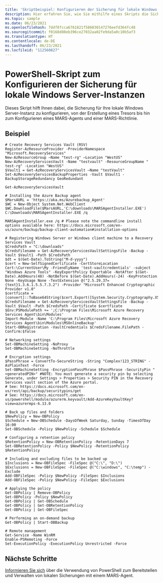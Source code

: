 ```yaml
---
title: 'Skriptbeispiel: Konfigurieren der Sicherung für lokale Windows Server-Instanzen'
description: Hier erfahren Sie, wie Sie mithilfe eines Skripts die Sicherung für lokale Windows Server-Instanzen konfigurieren.
ms.topic: sample
ms.date: 06/23/2021
ms.openlocfilehash: 7ddf8fcca6761821f586030147276eefd364fc48
ms.sourcegitcommit: f0168d80eb396ce27032aa02fe9da5a0c10b5af3
ms.translationtype: HT
ms.contentlocale: de-DE
ms.lasthandoff: 06/23/2021
ms.locfileid: "112560827"
---
```

# <a name="powershell-script-to-configure-backup-for-on-premises-windows-server"></a>PowerShell-Skript zum Konfigurieren der Sicherung für lokale Windows Server-Instanzen

Dieses Skript hilft Ihnen dabei, die Sicherung für Ihre lokale Windows Server-Instanz zu konfigurieren, von der Erstellung eines Tresors bis hin zum Konfigurieren eines MARS-Agents und einer MARS-Richtlinie.

## <a name="sample"></a>Beispiel

```azurepowershell
# Create Recovery Services Vault (RSV)
Register-AzResourceProvider -ProviderNamespace "Microsoft.RecoveryServices"
New-AzResourceGroup –Name "test-rg" –Location "WestUS"
New-AzRecoveryServicesVault -Name "testvault" -ResourceGroupName " test-rg" -Location "WestUS"
$Vault1 = Get-AzRecoveryServicesVault –Name "testVault"
Set-AzRecoveryServicesBackupProperties -Vault $Vault1 -BackupStorageRedundancy GeoRedundant

Get-AzRecoveryServicesVault

# Installing the Azure Backup agent
$MarsAURL = 'https://aka.ms/Azurebackup_Agent'
$WC = New-Object System.Net.WebClient
$WC.DownloadFile($MarsAURL,'C:\downloads\MARSAgentInstaller.EXE')
C:\Downloads\MARSAgentInstaller.EXE /q

MARSAgentInstaller.exe /q # Please note the commandline install options available here: https://docs.microsoft.com/en-us/azure/backup/backup-client-automation#installation-options

# Registering Windows Server or Windows client machine to a Recovery Services Vault
$CredsPath = "C:\downloads"
$CredsFilename = Get-AzRecoveryServicesVaultSettingsFile -Backup -Vault $Vault1 -Path $CredsPath
$dt = $(Get-Date).ToString("M-d-yyyy")
$cert = New-SelfSignedCertificate -CertStoreLocation Cert:\CurrentUser\My -FriendlyName 'test-vaultcredentials' -subject "Windows Azure Tools" -KeyExportPolicy Exportable -NotAfter $(Get-Date).AddHours(48) -NotBefore $(Get-Date).AddHours(-24) -KeyProtection None -KeyUsage None -TextExtension @("2.5.29.37={text}1.3.6.1.5.5.7.3.2") -Provider "Microsoft Enhanced Cryptographic Provider v1.0"
$certficate = [convert]::ToBase64String($cert.Export([System.Security.Cryptography.X509Certificates.X509ContentType]::Pfx))
$CredsFilename = Get-AzRecoveryServicesVaultSettingsFile -Backup -Vault $Vault -Path $CredsPath -Certificate $certficate
$Env:PSModulePath += ';C:\Program Files\Microsoft Azure Recovery Services Agent\bin\Modules'
Import-Module -Name 'C:\Program Files\Microsoft Azure Recovery Services Agent\bin\Modules\MSOnlineBackup'
Start-OBRegistration -VaultCredentials $CredsFilename.FilePath -Confirm:$false

# Networking settings
Set-OBMachineSetting -NoProxy
Set-OBMachineSetting -NoThrottle

# Encryption settings
$PassPhrase = ConvertTo-SecureString -String "Complex!123_STRING" -AsPlainText -Force
Set-OBMachineSetting -EncryptionPassPhrase $PassPhrase -SecurityPin "<generatedPIN>" #NOTE: You must generate a security pin by selecting Generate, under Settings > Properties > Security PIN in the Recovery Services vault section of the Azure portal. 
# See: https://docs.microsoft.com/en-us/rest/api/backup/securitypins/get 
# See: https://docs.microsoft.com/en-us/powershell/module/azurerm.keyvault/Add-AzureKeyVaultKey?view=azurermps-6.13.0 

# Back up files and folders
$NewPolicy = New-OBPolicy
$Schedule = New-OBSchedule -DaysOfWeek Saturday, Sunday -TimesOfDay 16:00
Set-OBSchedule -Policy $NewPolicy -Schedule $Schedule

# Configuring a retention policy
$RetentionPolicy = New-OBRetentionPolicy -RetentionDays 7
Set-OBRetentionPolicy -Policy $NewPolicy -RetentionPolicy $RetentionPolicy

# Including and excluding files to be backed up
$Inclusions = New-OBFileSpec -FileSpec @("C:\", "D:\")
$Exclusions = New-OBFileSpec -FileSpec @("C:\windows", "C:\temp") -Exclude
Add-OBFileSpec -Policy $NewPolicy -FileSpec $Inclusions
Add-OBFileSpec -Policy $NewPolicy -FileSpec $Exclusions

# Applying the policy
Get-OBPolicy | Remove-OBPolicy
Set-OBPolicy -Policy $NewPolicy
Get-OBPolicy | Get-OBSchedule
Get-OBPolicy | Get-OBRetentionPolicy
Get-OBPolicy | Get-OBFileSpec

# Performing an on-demand backup
Get-OBPolicy | Start-OBBackup

# Remote management
Get-Service -Name WinRM
Enable-PSRemoting -Force
Set-ExecutionPolicy -ExecutionPolicy Unrestricted -Force

```

## <a name="next-steps"></a>Nächste Schritte

[Informieren Sie sich](../backup-client-automation.md) über die Verwendung von PowerShell zum Bereitstellen und Verwalten von lokalen Sicherungen mit einem MARS-Agent.